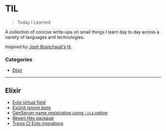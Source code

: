# TIL

> Today I Learned

A collection of concise write-ups on small things I learn day to day across a
variety of languages and technologies.

Inspired by [Josh Branchaud's](https://github.com/jbranchaud) [til](https://github.com/jbranchaud/til).

### Categories

- [Elixir](#elixir)

---

## Elixir

- [Ecto virtual field](elixir/ecto-virtual-field.md)
- [ExUnit ignore tests](elixir/exunit_ignore_tests.md)
- [GenServer name registration using `:via` option](elixir/genserver_name_registration.md)
- [Revert Hex package](elixir/revert-hex-package.md)
- [Travis CI Ecto migrations](elixir/travis-ci-ecto-migrations.md)
